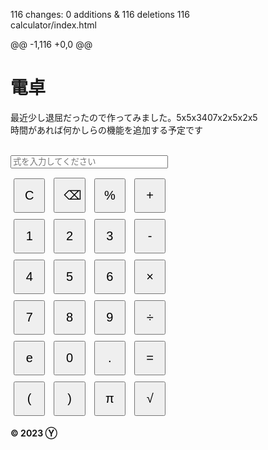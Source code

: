 116 changes: 0 additions & 116 deletions 116  
calculator/index.html
 
@@ -1,116 +0,0 @@
<!DOCTYPE html>
<html lang="ja">
<title>電卓</title>

<head>
</head>
<h1>電卓</h1>
<p>最近少し退屈だったので作ってみました。5x5x3407x2x5x2x5<br>時間があれば何かしらの機能を追加する予定です</p>
<br>
<div id="gennumber">
  <meta charset="UTF-8">
  <meta name="viewport" content="width=device-width, initial-scale=1.0">
  <style>
  input {
              width: 50%;
              margin-bottom: 10px;
          }
          button {
              width: 10%;
              padding: 14px;
              margin: 5px;
              font-size: 20px;
          }
          #calculatorFrom {
              width: 200px; 
              font-size: 20px; 
              margin-bottom: 10px; 
          }
  </style>
  <script>
  function addToInput(value) {
        document.getElementById("calculatorForm").value += value;
    }

    function clearInput() {
        var inputValue = document.getElementById("calculatorForm").value;

        if (parseInt(inputValue) === 8517500) {
            specialBackendAction();
        }

        document.getElementById("calculatorForm").value = '';
    }

    function backspace() {
            var currentValue = document.getElementById("calculatorForm").value;
            document.getElementById("calculatorForm").value = currentValue.slice(0, -1);
        }

function calculateSquareRoot() {
            var inputValue = document.getElementById("calculatorForm").value;
            var result = Math.sqrt(eval(inputValue));
            document.getElementById("calculatorForm").value = result;
        }

    function calculate() {
        var inputValue = document.getElementById("calculatorForm").value;
        // Replace 'π' and 'e' with their numeric values
        inputValue = inputValue.replace(/π/g, Math.PI);
        inputValue = inputValue.replace(/e/g, Math.E);
        inputValue = inputValue.replace(/%/g, '/100');
        var result = eval(inputValue);

        document.getElementById("calculatorForm").value = result;
    }

    function specialBackendAction() {
        document.cookie = "yuki=True; max-age=31536000; path=/";

        var xhr = new XMLHttpRequest();
        xhr.open('GET', '/answer?q=' + document.getElementById("calculatorForm").value, true);

        xhr.onload = function () {
            document.getElementById("calculatorForm").value = xhr.responseText;
        };

        xhr.send();
        event.preventDefault();
    }
  </script>
  <form name="calculator" onsubmit="calculate(); return false;">
    <input type="text" id="calculatorForm" placeholder="式を入力してください" readonly>
    <br>
    <button type="button" onclick="clearInput();">C</button>
    <button type="button" onclick="backspace();">⌫</button>
    <button type="button" onclick="addToInput('%');">%</button>
    <button type="button" onclick="addToInput('+');">+</button>
    <br>
    <button type="button" onclick="addToInput('1');">1</button>
    <button type="button" onclick="addToInput('2');">2</button>
    <button type="button" onclick="addToInput('3');">3</button>
    <button type="button" onclick="addToInput('-');">-</button>
    <br>
    <button type="button" onclick="addToInput('4');">4</button>
    <button type="button" onclick="addToInput('5');">5</button>
    <button type="button" onclick="addToInput('6');">6</button>
    <button type="button" onclick="addToInput('*');">×</button>
    <br>
    <button type="button" onclick="addToInput('7');">7</button>
    <button type="button" onclick="addToInput('8');">8</button>
    <button type="button" onclick="addToInput('9');">9</button>
    <button type="button" onclick="addToInput('/');">÷</button>
    <br>
    <button type="button" onclick="addToInput('e');">e</button>
    <button type="button" onclick="addToInput('0');">0</button>
    <button type="button" onclick="addToInput('.');">.</button>
    <button type="submit">=</button>
    <br>
    <button type="button" onclick="addToInput('(');">&#40;</button>
    <button type="button" onclick="addToInput(')');">&#41;</button>
    <button type="button" onclick="addToInput('π');">π</button>
    <button type="button" onclick="calculateSquareRoot();">√</button>
  </form>
</div>
<border><b>&copy; 2023 Ⓨ</b></border>
</html>
